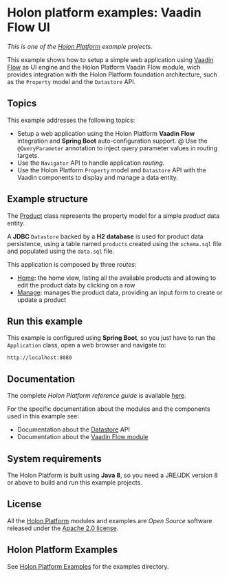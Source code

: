# Holon platform examples: Vaadin Flow UI

_This is one of the [Holon Platform](https://holon-platform.com) example projects._

This example shows how to setup a simple web application using [Vaadin Flow](https://vaadin.com/flow) as UI engine and the Holon Platform Vaadin Flow module, wich provides integration with the Holon Platform foundation architecture, such as the `Property` model and the `Datastore` API.

## Topics

This example addresses the following topics:

* Setup a web application using the Holon Platform __Vaadin Flow__ integration and __Spring Boot__ auto-configuration support.
@ Use the `@QueryParameter` annotation to inject query parameter values in routing targets.
* Use the `Navigator` API to handle application _routing_.
* Use the Holon Platform `Property` model and `Datastore` API with the Vaadin components to display and manage a data entity.

## Example structure

The [Product](src/main/java/com/holonplatform/example/ui/vaadin/app/model/Product.java) class represents the property model for a simple _product_ data entity.

A __JDBC__ `Datastore` backed by a __H2 database__ is used for product data persistence, using a table named `products` created using the `schema.sql` file and populated using the `data.sql` file.

This application is composed by three _routes_:

* [Home](src/main/java/com/holonplatform/example/ui/vaadin/app/routes/Home.java): the home view, listing all the available products and allowing to edit the product data by clicking on a row
* [Manage](src/main/java/com/holonplatform/example/ui/vaadin/app/routes/Manage.java): manages the product data, providing an input form to create or update a product

## Run this example

This example is configured using __Spring Boot__, so you just have to run the `Application` class, open a web browser and navigate to:

`http://localhost:8080`

## Documentation

The complete _Holon Platform reference guide_ is available [here](https://docs.holon-platform.com/current/reference).

For the specific documentation about the modules and the components used in this example see:

* Documentation about the [Datastore](https://docs.holon-platform.com/current/reference/holon-core.html#Datastore)  API
* Documentation about the [Vaadin Flow module](https://docs.holon-platform.com/current/reference/holon-vaadin-flow.html)

## System requirements

The Holon Platform is built using __Java 8__, so you need a JRE/JDK version 8 or above to build and run this example projects.

## License

All the [Holon Platform](https://holon-platform.com) modules and examples are _Open Source_ software released under the [Apache 2.0 license](LICENSE.md).

## Holon Platform Examples

See [Holon Platform Examples](https://github.com/holon-platform/holon-examples) for the examples directory.

